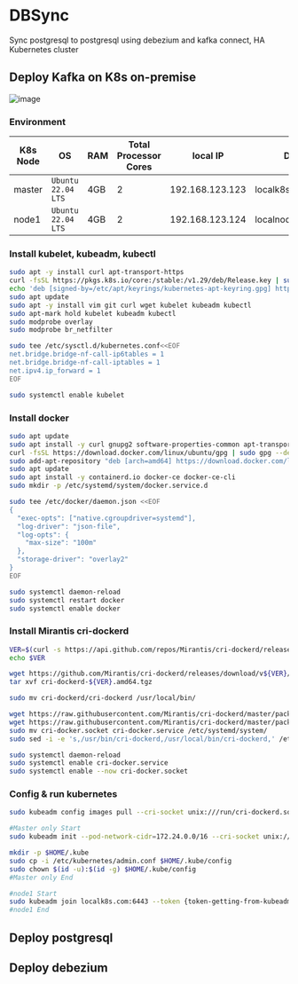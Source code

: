 # DBSync
Sync postgresql to postgresql using debezium and kafka connect, HA Kubernetes cluster

## Deploy Kafka on K8s on-premise

![image](https://github.com/toanlcgift/DBSync/assets/12400049/83d68616-427d-412c-abc5-99ec4892be21)

### Environment

K8s Node               | OS                              | RAM      | Total Processor Cores      | local IP | DNS |
-----------------------|-------------------------------------------|-----------------------------|-------------------------|-------------------------|-------------------------|
master             | `Ubuntu 22.04 LTS` | 4GB | 2 | 192.168.123.123 | localk8s.com |
node1             | `Ubuntu 22.04 LTS` | 4GB | 2 | 192.168.123.124 |  localnodek8s.com |

### Install kubelet, kubeadm, kubectl

``` bash
sudo apt -y install curl apt-transport-https
curl -fsSL https://pkgs.k8s.io/core:/stable:/v1.29/deb/Release.key | sudo gpg --dearmor -o /etc/apt/keyrings/kubernetes-apt-keyring.gpg
echo 'deb [signed-by=/etc/apt/keyrings/kubernetes-apt-keyring.gpg] https://pkgs.k8s.io/core:/stable:/v1.29/deb/ /' | sudo tee /etc/apt/sources.list.d/kubernetes.list
sudo apt update
sudo apt -y install vim git curl wget kubelet kubeadm kubectl
sudo apt-mark hold kubelet kubeadm kubectl
sudo modprobe overlay
sudo modprobe br_netfilter

sudo tee /etc/sysctl.d/kubernetes.conf<<EOF
net.bridge.bridge-nf-call-ip6tables = 1
net.bridge.bridge-nf-call-iptables = 1
net.ipv4.ip_forward = 1
EOF

sudo systemctl enable kubelet
```

### Install docker

``` bash
sudo apt update
sudo apt install -y curl gnupg2 software-properties-common apt-transport-https ca-certificates
curl -fsSL https://download.docker.com/linux/ubuntu/gpg | sudo gpg --dearmor -o /etc/apt/trusted.gpg.d/docker-archive-keyring.gpg
sudo add-apt-repository "deb [arch=amd64] https://download.docker.com/linux/ubuntu $(lsb_release -cs) stable"
sudo apt update
sudo apt install -y containerd.io docker-ce docker-ce-cli
sudo mkdir -p /etc/systemd/system/docker.service.d

sudo tee /etc/docker/daemon.json <<EOF
{
  "exec-opts": ["native.cgroupdriver=systemd"],
  "log-driver": "json-file",
  "log-opts": {
    "max-size": "100m"
  },
  "storage-driver": "overlay2"
}
EOF

sudo systemctl daemon-reload 
sudo systemctl restart docker
sudo systemctl enable docker
```

### Install Mirantis cri-dockerd

``` bash
VER=$(curl -s https://api.github.com/repos/Mirantis/cri-dockerd/releases/latest|grep tag_name | cut -d '"' -f 4|sed 's/v//g')
echo $VER

wget https://github.com/Mirantis/cri-dockerd/releases/download/v${VER}/cri-dockerd-${VER}.amd64.tgz
tar xvf cri-dockerd-${VER}.amd64.tgz

sudo mv cri-dockerd/cri-dockerd /usr/local/bin/

wget https://raw.githubusercontent.com/Mirantis/cri-dockerd/master/packaging/systemd/cri-docker.service
wget https://raw.githubusercontent.com/Mirantis/cri-dockerd/master/packaging/systemd/cri-docker.socket
sudo mv cri-docker.socket cri-docker.service /etc/systemd/system/
sudo sed -i -e 's,/usr/bin/cri-dockerd,/usr/local/bin/cri-dockerd,' /etc/systemd/system/cri-docker.service

sudo systemctl daemon-reload
sudo systemctl enable cri-docker.service
sudo systemctl enable --now cri-docker.socket
```

### Config & run kubernetes

``` bash
sudo kubeadm config images pull --cri-socket unix:///run/cri-dockerd.sock

#Master only Start
sudo kubeadm init --pod-network-cidr=172.24.0.0/16 --cri-socket unix:///run/cri-dockerd.sock --upload-certs --control-plane-endpoint=localk8s.com

mkdir -p $HOME/.kube
sudo cp -i /etc/kubernetes/admin.conf $HOME/.kube/config
sudo chown $(id -u):$(id -g) $HOME/.kube/config
#Master only End

#node1 Start
sudo kubeadm join localk8s.com:6443 --token {token-getting-from-kubeadm-init-step} --discovery-token-ca-cert-hash sha256:{sha256-getting-from-kubeadm-init-step} --cri-socket unix:///run/cri-dockerd.sock
#node1 End
```

## Deploy postgresql
## Deploy debezium

